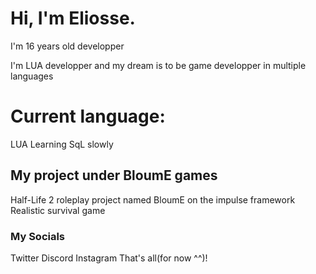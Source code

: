 # Hi, I'm Eliosse.
I'm 16 years old developper

I'm LUA developper and my dream is to be game developper in multiple languages

# Current language:
LUA
Learning SqL slowly
## My project under BloumE games
Half-Life 2 roleplay project named BloumE on the impulse framework
Realistic survival game

### My Socials
Twitter
Discord
Instagram
That's all(for now ^^)!
